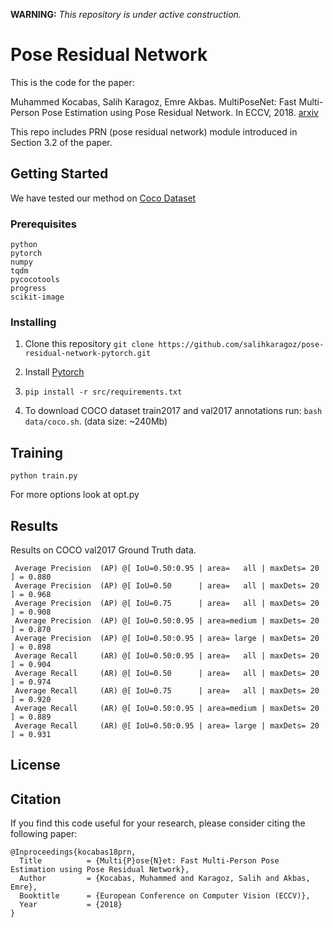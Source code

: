 **WARNING:** _This repository is under active construction._

# Pose Residual Network

This is the code for the paper:

Muhammed Kocabas, Salih Karagoz, Emre Akbas. MultiPoseNet: Fast Multi-Person Pose Estimation using Pose Residual Network. In ECCV, 2018. [arxiv](https://arxiv.org/abs/1807.04067)

This repo includes PRN (pose residual network) module introduced in Section 3.2 of the  paper.

## Getting Started
We have tested our method on [Coco Dataset](http://cocodataset.org)

### Prerequisites

```
python
pytorch
numpy
tqdm
pycocotools
progress
scikit-image
```

### Installing

1. Clone this repository 
`git clone https://github.com/salihkaragoz/pose-residual-network-pytorch.git`

2. Install [Pytorch](https://pytorch.org/)

3. `pip install -r src/requirements.txt`

4. To download COCO dataset train2017 and val2017 annotations run: `bash data/coco.sh`. (data size: ~240Mb)

## Training

`python train.py`

For more options look at opt.py

## Results
Results on COCO val2017 Ground Truth data.

```
 Average Precision  (AP) @[ IoU=0.50:0.95 | area=   all | maxDets= 20 ] = 0.880
 Average Precision  (AP) @[ IoU=0.50      | area=   all | maxDets= 20 ] = 0.968
 Average Precision  (AP) @[ IoU=0.75      | area=   all | maxDets= 20 ] = 0.908
 Average Precision  (AP) @[ IoU=0.50:0.95 | area=medium | maxDets= 20 ] = 0.870
 Average Precision  (AP) @[ IoU=0.50:0.95 | area= large | maxDets= 20 ] = 0.898
 Average Recall     (AR) @[ IoU=0.50:0.95 | area=   all | maxDets= 20 ] = 0.904
 Average Recall     (AR) @[ IoU=0.50      | area=   all | maxDets= 20 ] = 0.974
 Average Recall     (AR) @[ IoU=0.75      | area=   all | maxDets= 20 ] = 0.920
 Average Recall     (AR) @[ IoU=0.50:0.95 | area=medium | maxDets= 20 ] = 0.889
 Average Recall     (AR) @[ IoU=0.50:0.95 | area= large | maxDets= 20 ] = 0.931
```

## License

## Citation
If you find this code useful for your research, please consider citing the following paper:
```
@Inproceedings{kocabas18prn,
  Title          = {Multi{P}ose{N}et: Fast Multi-Person Pose Estimation using Pose Residual Network},
  Author         = {Kocabas, Muhammed and Karagoz, Salih and Akbas, Emre},
  Booktitle      = {European Conference on Computer Vision (ECCV)},
  Year           = {2018}
}
```
